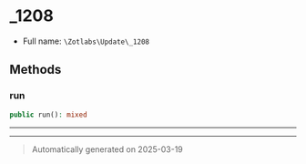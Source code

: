 
# _1208





* Full name: `\Zotlabs\Update\_1208`




## Methods


### run



```php
public run(): mixed
```












***


***
> Automatically generated on 2025-03-19
